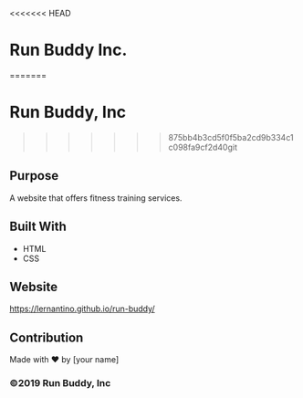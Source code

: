 <<<<<<< HEAD
# Run Buddy Inc.
=======
# Run Buddy, Inc
>>>>>>> 875bb4b3cd5f0f5ba2cd9b334c1c098fa9cf2d40git

## Purpose
A website that offers fitness training services. 

## Built With
* HTML
* CSS

## Website
https://lernantino.github.io/run-buddy/

## Contribution
Made with ❤️ by [your name]

### ©️2019 Run Buddy, Inc 
